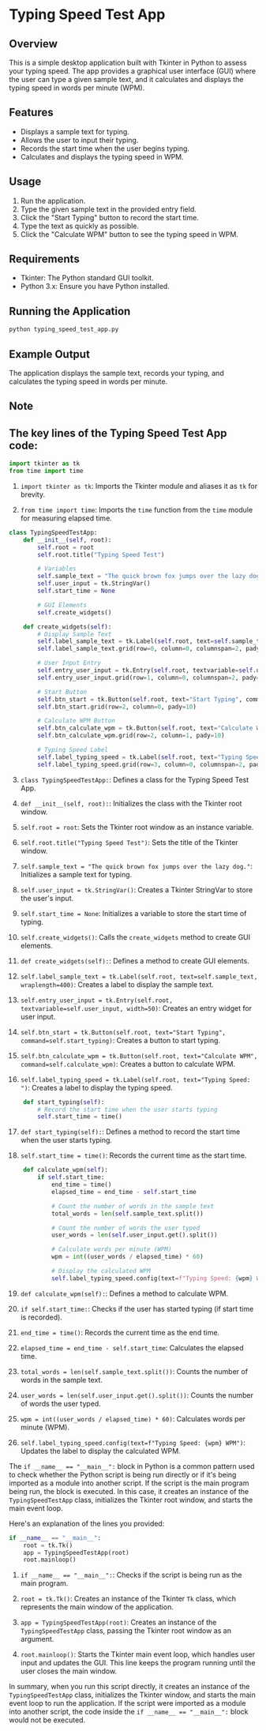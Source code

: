 # Typing Speed Test App

## Overview

This is a simple desktop application built with Tkinter in Python to assess your typing speed. The app provides a graphical user interface (GUI) where the user can type a given sample text, and it calculates and displays the typing speed in words per minute (WPM).

## Features

- Displays a sample text for typing.
- Allows the user to input their typing.
- Records the start time when the user begins typing.
- Calculates and displays the typing speed in WPM.

## Usage

1. Run the application.
2. Type the given sample text in the provided entry field.
3. Click the "Start Typing" button to record the start time.
4. Type the text as quickly as possible.
5. Click the "Calculate WPM" button to see the typing speed in WPM.

## Requirements

- Tkinter: The Python standard GUI toolkit.
- Python 3.x: Ensure you have Python installed.

## Running the Application

```bash
python typing_speed_test_app.py
```

## Example Output

The application displays the sample text, records your typing, and calculates the typing speed in words per minute.

## Note

## The key lines of the Typing Speed Test App code:

```python
import tkinter as tk
from time import time
```

1. `import tkinter as tk`: Imports the Tkinter module and aliases it as `tk` for brevity.

2. `from time import time`: Imports the `time` function from the `time` module for measuring elapsed time.

```python
class TypingSpeedTestApp:
    def __init__(self, root):
        self.root = root
        self.root.title("Typing Speed Test")

        # Variables
        self.sample_text = "The quick brown fox jumps over the lazy dog."
        self.user_input = tk.StringVar()
        self.start_time = None

        # GUI Elements
        self.create_widgets()

    def create_widgets(self):
        # Display Sample Text
        self.label_sample_text = tk.Label(self.root, text=self.sample_text, wraplength=400)
        self.label_sample_text.grid(row=0, column=0, columnspan=2, pady=10)

        # User Input Entry
        self.entry_user_input = tk.Entry(self.root, textvariable=self.user_input, width=50)
        self.entry_user_input.grid(row=1, column=0, columnspan=2, pady=10)

        # Start Button
        self.btn_start = tk.Button(self.root, text="Start Typing", command=self.start_typing)
        self.btn_start.grid(row=2, column=0, pady=10)

        # Calculate WPM Button
        self.btn_calculate_wpm = tk.Button(self.root, text="Calculate WPM", command=self.calculate_wpm)
        self.btn_calculate_wpm.grid(row=2, column=1, pady=10)

        # Typing Speed Label
        self.label_typing_speed = tk.Label(self.root, text="Typing Speed: ")
        self.label_typing_speed.grid(row=3, column=0, columnspan=2, pady=10)
```

3. `class TypingSpeedTestApp:`: Defines a class for the Typing Speed Test App.

4. `def __init__(self, root):`: Initializes the class with the Tkinter root window.

5. `self.root = root`: Sets the Tkinter root window as an instance variable.

6. `self.root.title("Typing Speed Test")`: Sets the title of the Tkinter window.

7. `self.sample_text = "The quick brown fox jumps over the lazy dog."`: Initializes a sample text for typing.

8. `self.user_input = tk.StringVar()`: Creates a Tkinter StringVar to store the user's input.

9. `self.start_time = None`: Initializes a variable to store the start time of typing.

10. `self.create_widgets()`: Calls the `create_widgets` method to create GUI elements.

11. `def create_widgets(self):`: Defines a method to create GUI elements.

12. `self.label_sample_text = tk.Label(self.root, text=self.sample_text, wraplength=400)`: Creates a label to display the sample text.

13. `self.entry_user_input = tk.Entry(self.root, textvariable=self.user_input, width=50)`: Creates an entry widget for user input.

14. `self.btn_start = tk.Button(self.root, text="Start Typing", command=self.start_typing)`: Creates a button to start typing.

15. `self.btn_calculate_wpm = tk.Button(self.root, text="Calculate WPM", command=self.calculate_wpm)`: Creates a button to calculate WPM.

16. `self.label_typing_speed = tk.Label(self.root, text="Typing Speed: ")`: Creates a label to display the typing speed.

```python
    def start_typing(self):
        # Record the start time when the user starts typing
        self.start_time = time()
```

17. `def start_typing(self):`: Defines a method to record the start time when the user starts typing.

18. `self.start_time = time()`: Records the current time as the start time.

```python
    def calculate_wpm(self):
        if self.start_time:
            end_time = time()
            elapsed_time = end_time - self.start_time

            # Count the number of words in the sample text
            total_words = len(self.sample_text.split())

            # Count the number of words the user typed
            user_words = len(self.user_input.get().split())

            # Calculate words per minute (WPM)
            wpm = int((user_words / elapsed_time) * 60)

            # Display the calculated WPM
            self.label_typing_speed.config(text=f"Typing Speed: {wpm} WPM")
```

19. `def calculate_wpm(self):`: Defines a method to calculate WPM.

20. `if self.start_time:`: Checks if the user has started typing (if start time is recorded).

21. `end_time = time()`: Records the current time as the end time.

22. `elapsed_time = end_time - self.start_time`: Calculates the elapsed time.

23. `total_words = len(self.sample_text.split())`: Counts the number of words in the sample text.

24. `user_words = len(self.user_input.get().split())`: Counts the number of words the user typed.

25. `wpm = int((user_words / elapsed_time) * 60)`: Calculates words per minute (WPM).

26. `self.label_typing_speed.config(text=f"Typing Speed: {wpm} WPM")`: Updates the label to display the calculated WPM.

The `if __name__ == "__main__":` block in Python is a common pattern used to check whether the Python script is being run directly or if it's being imported as a module into another script. If the script is the main program being run, the block is executed. In this case, it creates an instance of the `TypingSpeedTestApp` class, initializes the Tkinter root window, and starts the main event loop.

Here's an explanation of the lines you provided:

```python
if __name__ == "__main__":
    root = tk.Tk()
    app = TypingSpeedTestApp(root)
    root.mainloop()
```

1. `if __name__ == "__main__":`: Checks if the script is being run as the main program.

2. `root = tk.Tk()`: Creates an instance of the Tkinter `Tk` class, which represents the main window of the application.

3. `app = TypingSpeedTestApp(root)`: Creates an instance of the `TypingSpeedTestApp` class, passing the Tkinter root window as an argument.

4. `root.mainloop()`: Starts the Tkinter main event loop, which handles user input and updates the GUI. This line keeps the program running until the user closes the main window.

In summary, when you run this script directly, it creates an instance of the `TypingSpeedTestApp` class, initializes the Tkinter window, and starts the main event loop to run the application. If the script were imported as a module into another script, the code inside the `if __name__ == "__main__":` block would not be executed.
